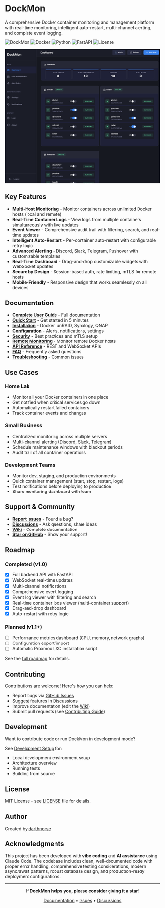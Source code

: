 # DockMon

A comprehensive Docker container monitoring and management platform with real-time monitoring, intelligent auto-restart, multi-channel alerting, and complete event logging.

![DockMon](https://img.shields.io/badge/DockMon-v1.0.0-blue.svg)
![Docker](https://img.shields.io/badge/Docker-Ready-2496ED?logo=docker&logoColor=white)
![Python](https://img.shields.io/badge/Python-3.11+-3776AB?logo=python&logoColor=white)
![FastAPI](https://img.shields.io/badge/FastAPI-Backend-009688?logo=fastapi&logoColor=white)
![License](https://img.shields.io/badge/license-MIT-green.svg)

<p align="center">
  <img src="screenshots/dashboard.png" alt="DockMon Dashboard" width="800">
</p>

## Key Features

- **Multi-Host Monitoring** - Monitor containers across unlimited Docker hosts (local and remote)
- **Real-Time Container Logs** - View logs from multiple containers simultaneously with live updates
- **Event Viewer** - Comprehensive audit trail with filtering, search, and real-time updates
- **Intelligent Auto-Restart** - Per-container auto-restart with configurable retry logic
- **Advanced Alerting** - Discord, Slack, Telegram, Pushover with customizable templates
- **Real-Time Dashboard** - Drag-and-drop customizable widgets with WebSocket updates
- **Secure by Design** - Session-based auth, rate limiting, mTLS for remote hosts
- **Mobile-Friendly** - Responsive design that works seamlessly on all devices

## Documentation

- **[Complete User Guide](https://github.com/darthnorse/dockmon/wiki)** - Full documentation
- **[Quick Start](https://github.com/darthnorse/dockmon/wiki/Quick-Start)** - Get started in 5 minutes
- **[Installation](https://github.com/darthnorse/dockmon/wiki/Installation)** - Docker, unRAID, Synology, QNAP
- **[Configuration](https://github.com/darthnorse/dockmon/wiki/Notifications)** - Alerts, notifications, settings
- **[Security](https://github.com/darthnorse/dockmon/wiki/Security-Guide)** - Best practices and mTLS setup
- **[Remote Monitoring](https://github.com/darthnorse/dockmon/wiki/Remote-Docker-Setup)** - Monitor remote Docker hosts
- **[API Reference](https://github.com/darthnorse/dockmon/wiki/API-Reference)** - REST and WebSocket APIs
- **[FAQ](https://github.com/darthnorse/dockmon/wiki/FAQ)** - Frequently asked questions
- **[Troubleshooting](https://github.com/darthnorse/dockmon/wiki/Troubleshooting)** - Common issues

## Use Cases

### Home Lab
- Monitor all your Docker containers in one place
- Get notified when critical services go down
- Automatically restart failed containers
- Track container events and changes

### Small Business
- Centralized monitoring across multiple servers
- Multi-channel alerting (Discord, Slack, Telegram)
- Schedule maintenance windows with blackout periods
- Audit trail of all container operations

### Development Teams
- Monitor dev, staging, and production environments
- Quick container management (start, stop, restart, logs)
- Test notifications before deploying to production
- Share monitoring dashboard with team

## Support & Community

- **[Report Issues](https://github.com/darthnorse/dockmon/issues)** - Found a bug?
- **[Discussions](https://github.com/darthnorse/dockmon/discussions)** - Ask questions, share ideas
- **[Wiki](https://github.com/darthnorse/dockmon/wiki)** - Complete documentation
- **[Star on GitHub](https://github.com/darthnorse/dockmon)** - Show your support!

## Roadmap

### Completed (v1.0)
- [x] Full backend API with FastAPI
- [x] WebSocket real-time updates
- [x] Multi-channel notifications
- [x] Comprehensive event logging
- [x] Event log viewer with filtering and search
- [x] Real-time container logs viewer (multi-container support)
- [x] Drag-and-drop dashboard
- [x] Auto-restart with retry logic

### Planned (v1.1+)
- [ ] Performance metrics dashboard (CPU, memory, network graphs)
- [ ] Configuration export/import
- [ ] Automatic Proxmox LXC installation script

See the [full roadmap](https://github.com/darthnorse/dockmon/wiki/Roadmap) for details.

## Contributing

Contributions are welcome! Here's how you can help:

- Report bugs via [GitHub Issues](https://github.com/darthnorse/dockmon/issues)
- Suggest features in [Discussions](https://github.com/darthnorse/dockmon/discussions)
- Improve documentation (edit the [Wiki](https://github.com/darthnorse/dockmon/wiki))
- Submit pull requests (see [Contributing Guide](https://github.com/darthnorse/dockmon/wiki/Contributing))

## Development

Want to contribute code or run DockMon in development mode?

See [Development Setup](https://github.com/darthnorse/dockmon/wiki/Development-Setup) for:
- Local development environment setup
- Architecture overview
- Running tests
- Building from source

## License

MIT License - see [LICENSE](LICENSE) file for details.

## Author

Created by [darthnorse](https://github.com/darthnorse)

## Acknowledgments

This project has been developed with **vibe coding** and **AI assistance** using Claude Code. The codebase includes clean, well-documented code with proper error handling, comprehensive testing considerations, modern async/await patterns, robust database design, and production-ready deployment configurations.

---

<p align="center">
  <strong>If DockMon helps you, please consider giving it a star!</strong>
</p>

<p align="center">
  <a href="https://github.com/darthnorse/dockmon/wiki">Documentation</a> •
  <a href="https://github.com/darthnorse/dockmon/issues">Issues</a> •
  <a href="https://github.com/darthnorse/dockmon/discussions">Discussions</a>
</p>